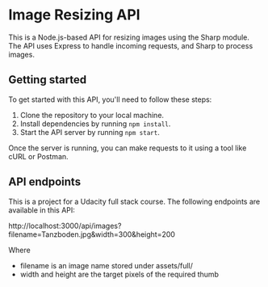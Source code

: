 # Image Resizing API

This is a Node.js-based API for resizing images using the Sharp module. The API uses Express to handle incoming requests, and Sharp to process images.

## Getting started

To get started with this API, you'll need to follow these steps:

1. Clone the repository to your local machine.
2. Install dependencies by running `npm install`.
3. Start the API server by running `npm start`.

Once the server is running, you can make requests to it using a tool like cURL or Postman.

## API endpoints

This is a project for a Udacity full stack course. The following endpoints are available in this API:

http://localhost:3000/api/images?filename=Tanzboden.jpg&width=300&height=200

Where

- filename is an image name stored under assets/full/
- width and height are the target pixels of the required thumb
